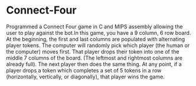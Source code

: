 # Connect-Four
Programmed a Connect Four game in C and MIPS assembly allowing the user to play against the bot.In this game, you have a 9 column, 6 row board. At the beginning, the first and last columns are populated with alternating player tokens. The computer will randomly pick which player (the human or the computer) moves first.  That player drops their token into one of the middle 7 columns of the board. (The leftmost and rightmost columns are already full). The next player then does the same thing.  At any point, if a player drops a token which completes a set of 5 tokens in a row (horizontally, vertically, or diagonally), that player wins the game.
